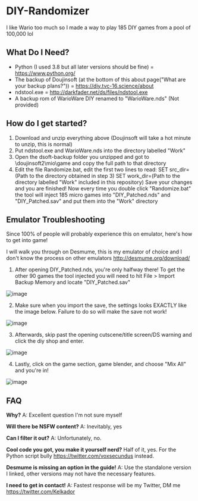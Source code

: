 # DIY-Randomizer
I like Wario too much so I made a way to play 185 DIY games from a pool of 100,000 lol

## What Do I Need?
- Python (I used 3.8 but all later versions should be fine) = https://www.python.org/
- The backup of Doujinsoft (at the bottom of this about page("What are your backup plans?")) = https://diy.tvc-16.science/about
- ndstool.exe = http://darkfader.net/ds/files/ndstool.exe
- A backup rom of WarioWare DIY renamed to "WarioWare.nds" (Not provided)

## How do I get started?
1. Download and unzip everything above (Doujinsoft will take a hot minute to unzip, this is normal)
2. Put ndstool.exe and WarioWare.nds into the directory labelled "Work"
3. Open the dsoft-backup folder you unzipped and got to \doujinsoft2\mio\game and copy the full path to that directory
4. Edit the file Randomize.bat, edit the first two lines to read:
SET src_dir=(Path to the directory obtained in step 3)
SET work_dir=(Path to the directory labelled "Work" included in this repository)
Save your changes and you are finished! Now every time you double click "Randomize.bat" the tool will inject 185 micro games into "DIY_Patched.nds" and "DIY_Patched.sav" and put them into the "Work" directory

## Emulator Troubleshooting

Since 100% of people will probably experience this on emulator, here's how to get into game!

I will walk you through on Desmume, this is my emulator of choice and I don't know the process on other emulators http://desmume.org/download/
1. After opening DIY_Patched.nds, you're only halfway there! To get the other 90 games the tool injected you will need to hit File > Import Backup Memory and locate "DIY_Patched.sav"

![image](https://user-images.githubusercontent.com/82776543/142073139-ca98d34e-0039-45bf-aa46-e330868e124d.png)

2. Make sure when you import the save, the settings looks EXACTLY like the image below. Failure to do so will make the save not work!
 
![image](https://user-images.githubusercontent.com/82776543/142073411-605de1a6-17ae-4a82-9c09-0a827cb63e36.png)

3. Afterwards, skip past the opening cutscene/title screen/DS warning and click the diy shop and enter.

![image](https://user-images.githubusercontent.com/82776543/142073784-9829c98a-dce8-4df0-962b-e565fc865f73.png)

4. Lastly, click on the game section, game blender, and choose "Mix All" and you're in!

![image](https://user-images.githubusercontent.com/82776543/142074120-962d4dc5-6a4b-49a4-869c-e03b092debe2.png)

## FAQ

**Why?**
A: Excellent question I'm not sure myself

**Will there be NSFW content?**
A: Inevitably, yes

**Can I filter it out?**
A: Unfortunately, no.

**Cool code you got, you make it yourself nerd?**
Half of it, yes. For the Python script bully https://twitter.com/voxsecundus instead.

**Desmume is missing an option in the guide!**
A: Use the standalone version I linked, other versions may not have the necessary features.

**I need to get in contact!**
A: Fastest response will be my Twitter, DM me https://twitter.com/Kelkador
